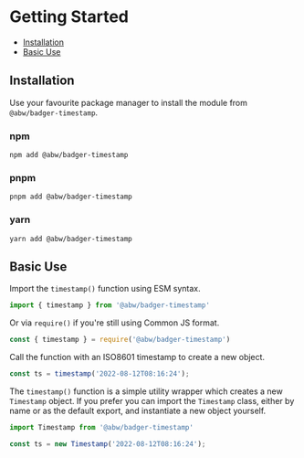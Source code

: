 # Getting Started

- [Installation](#installation)
- [Basic Use](#basic-use)

## Installation

Use your favourite package manager to install the module
from `@abw/badger-timestamp`.

### npm

    npm add @abw/badger-timestamp

### pnpm

    pnpm add @abw/badger-timestamp

### yarn

    yarn add @abw/badger-timestamp

## Basic Use

Import the `timestamp()` function using ESM syntax.

```js
import { timestamp } from '@abw/badger-timestamp'
```

Or via `require()` if you're still using Common JS format.

```js
const { timestamp } = require('@abw/badger-timestamp')
```

Call the function with an ISO8601 timestamp to create a new object.

```js
const ts = timestamp('2022-08-12T08:16:24');
```

The `timestamp()` function is a simple utility wrapper which creates
a new `Timestamp` object.  If you prefer you can import the `Timestamp`
class, either by name or as the default export, and instantiate a new
object yourself.

```js
import Timestamp from '@abw/badger-timestamp'

const ts = new Timestamp('2022-08-12T08:16:24');
```


